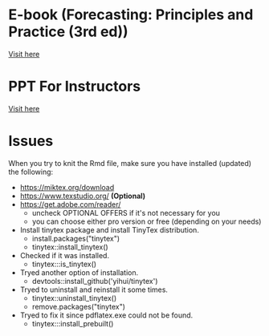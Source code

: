 # E-book (Forecasting: Principles and Practice (3rd ed))

[Visit here](https://otexts.com/fpp3/)


# PPT For Instructors

[Visit here](https://github.com/dsciencelabs/Forcasting/)


# Issues 

When you try to knit the Rmd file, make sure you have installed (updated) the following: 

* https://miktex.org/download
* https://www.texstudio.org/ **(Optional)**
* https://get.adobe.com/reader/
  * uncheck OPTIONAL OFFERS if it's not necessary for you 
  * you can choose either pro version or free (depending on your needs)
* Install tinytex package and install TinyTex distribution.
  * install.packages("tinytex")
  * tinytex::install_tinytex()
* Checked if it was installed.
  * tinytex:::is_tinytex()
* Tryed another option of installation.
  * devtools::install_github('yihui/tinytex')
* Tryed to uninstall and reinstall it some times.
  * tinytex::uninstall_tinytex()
  * remove.packages("tinytex")
* Tryed to fix it since pdflatex.exe could not be found.
  * tinytex:::install_prebuilt()


